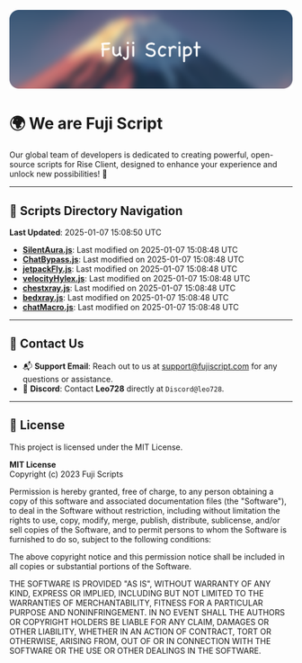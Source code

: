 ![Banner](.github/b.webp)

# 🌍 **We are Fuji Script**

Our global team of developers is dedicated to creating powerful, open-source scripts for Rise Client, designed to enhance your experience and unlock new possibilities! 🌟

---
<!-- SCRIPTS_NAVIGATION_START -->
## 📂 **Scripts Directory Navigation**

**Last Updated**: 2025-01-07 15:08:50 UTC

- **[SilentAura.js](scripts/SilentAura.js)**: Last modified on 2025-01-07 15:08:48 UTC
- **[ChatBypass.js](scripts/ChatBypass.js)**: Last modified on 2025-01-07 15:08:48 UTC
- **[jetpackFly.js](scripts/jetpackFly.js)**: Last modified on 2025-01-07 15:08:48 UTC
- **[velocityHylex.js](scripts/velocityHylex.js)**: Last modified on 2025-01-07 15:08:48 UTC
- **[chestxray.js](scripts/chestxray.js)**: Last modified on 2025-01-07 15:08:48 UTC
- **[bedxray.js](scripts/bedxray.js)**: Last modified on 2025-01-07 15:08:48 UTC
- **[chatMacro.js](scripts/chatMacro.js)**: Last modified on 2025-01-07 15:08:48 UTC

<!-- SCRIPTS_NAVIGATION_END -->

---

## 💬 **Contact Us**  
- 📬 **Support Email**: Reach out to us at [support@fujiscript.com](mailto:support@fujiscript.com) for any questions or assistance.  
- 💬 **Discord**: Contact **Leo728** directly at `Discord@leo728`.

---

## 📜 **License**

This project is licensed under the MIT License.  

**MIT License**  
Copyright (c) 2023 Fuji Scripts  

Permission is hereby granted, free of charge, to any person obtaining a copy of this software and associated documentation files (the "Software"), to deal in the Software without restriction, including without limitation the rights to use, copy, modify, merge, publish, distribute, sublicense, and/or sell copies of the Software, and to permit persons to whom the Software is furnished to do so, subject to the following conditions:  

The above copyright notice and this permission notice shall be included in all copies or substantial portions of the Software.  

THE SOFTWARE IS PROVIDED "AS IS", WITHOUT WARRANTY OF ANY KIND, EXPRESS OR IMPLIED, INCLUDING BUT NOT LIMITED TO THE WARRANTIES OF MERCHANTABILITY, FITNESS FOR A PARTICULAR PURPOSE AND NONINFRINGEMENT. IN NO EVENT SHALL THE AUTHORS OR COPYRIGHT HOLDERS BE LIABLE FOR ANY CLAIM, DAMAGES OR OTHER LIABILITY, WHETHER IN AN ACTION OF CONTRACT, TORT OR OTHERWISE, ARISING FROM, OUT OF OR IN CONNECTION WITH THE SOFTWARE OR THE USE OR OTHER DEALINGS IN THE SOFTWARE.  
